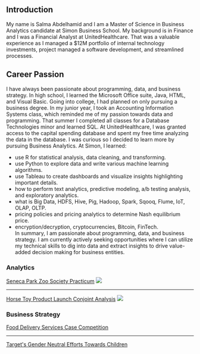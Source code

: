 
## Introduction
My name is Salma Abdelhamid and I am a Master of Science in Business Analytics candidate at Simon Business School. My background is in Finance and I was a Financial Analyst at UnitedHealthcare. That was a valuable experience as I managed a $12M portfolio of internal technology investments, project managed a software development, and streamlined processes.

## Career Passion
I have always been passionate about programming, data, and business strategy. In high school, I learned the Microsoft Office suite, Java, HTML, and Visual Basic. Going into college, I had planned on only pursuing a business degree. In my junior year, I took an Accounting Information Systems class, which reminded me of my passion towards data and programming. That summer I completed all classes for a Database Technologies minor and learned SQL. At UnitedHealthcare, I was granted access to the capital spending database and spent my free time analyzing the data in the database. I was curious so I decided to learn more by pursuing Business Analytics. At Simon, I learned:
* use R for statistical analysis, data cleaning, and transforming.
*	use Python to explore data and write various machine learning algorithms.
*	use Tableau to create dashboards and visualize insights highlighting important details.
*	how to perform text analytics, predictive modeling, a/b testing analysis, and exploratory analytics.
*	what is Big Data, HDFS, Hive, Pig, Hadoop, Spark, Sqooq, Flume, IoT, OLAP, OLTP.
*	pricing policies and pricing analytics to determine Nash equilibrium price.
*	encryption/decryption, cryptocurrencies, Bitcoin, FinTech. <br>
In summary, I am passionate about programming, data, and business strategy. I am currently actively seeking opportunities where I can utilize my technical skills to dig into data and extract insights to drive value-added decision making for business entities.


### Analytics 

[Seneca Park Zoo Society Practicum](/sample_page)
<img src="images/dummy_thumbnail.jpg?raw=true"/>

---
[Horse Toy Product Launch Conjoint Analysis](/pdf/sample_presentation.pdf)
<img src="images/dummy_thumbnail.jpg?raw=true"/>



### Business Strategy

[Food Delivery Services Case Competition](http://example.com/)

---

[Target's Gender Neutral Efforts Towards Children](http://example.com/)


